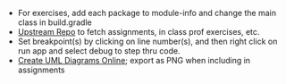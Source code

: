- For exercises, add each package to module-info and change the main class in build.gradle
- [Upstream Repo](https://github.com/PrimarchOfTheSpaceWolves/CS_249_2024_Spring) to fetch assignments, in class prof exercises, etc.
- Set breakpoint(s) by clicking on line number(s), and then right click on run app and select debug to step thru code.
- [Create UML Diagrams Online](https://umletino.com/); export as PNG when including in assignments
